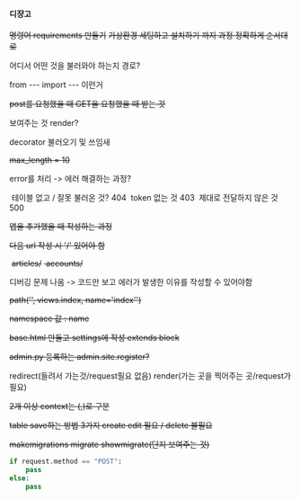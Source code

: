 #### 디쟝고

~~명령어 requirements 만들기~~
	~~가상환경 세팅하고 설치하기 까지 과정 정확하게 순서대로~~

어디서 어떤 것을 불러와야 하는지 경로?

from ---  import  --- 이런거

~~post를 요청했을 때 GET을 요청했을 때 받는 것~~

보여주는 것 render?

decorator 불러오기 및 쓰임새

~~max_length = 10~~

error를 처리 -> 에러 해결하는 과정?

​	테이블 없고 / 잘못 불러온 것? 404
​	token 없는 것 403
​	제대로 전달하지 않은 것500

~~앱을 추가했을 때 작성하는 과정~~

~~다음 url 작성 시 '/' 있어야 함~~

​		~~articles/~~
~~​		accounts/~~

디버깅 문제 나옴 -> 코드만 보고 에러가 발생한 이유를 작성할 수 있어야함

~~path('', views.index, name='index'')~~

~~namespace 값 : name~~

~~base.html 만들고 settings에 작성  extends block~~

~~admin.py 등록하는 admin.site.register?~~

redirect(들려서 가는것/request필요 없음) render(가는 곳을 찍어주는 곳/request가 필요)

~~2개 이상 context는 (,)로 구분~~

~~table save하는 방법 3가지 create edit 필요 / delete 불필요~~

~~makemigrations migrate showmigrate(단지 보여주는 것)~~

```python
if request.method == "POST":
    pass
else:
    pass
```

